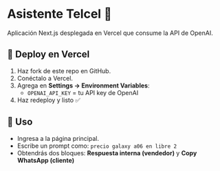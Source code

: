 # Asistente Telcel 🚀

Aplicación Next.js desplegada en Vercel que consume la API de OpenAI.

## 🚀 Deploy en Vercel
1. Haz fork de este repo en GitHub.
2. Conéctalo a Vercel.
3. Agrega en **Settings → Environment Variables**:
   - `OPENAI_API_KEY` = tu API key de OpenAI
4. Haz redeploy y listo ✅

## 📌 Uso
- Ingresa a la página principal.
- Escribe un prompt como: `precio galaxy a06 en libre 2`
- Obtendrás dos bloques: **Respuesta interna (vendedor)** y **Copy WhatsApp (cliente)**
